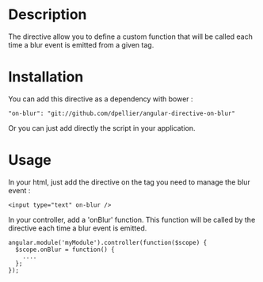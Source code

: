 Description
===========
The directive allow you to define a custom function that will be called each time a blur event is emitted from a given tag.

Installation
============
You can add this directive as a dependency with bower :
```
"on-blur": "git://github.com/dpellier/angular-directive-on-blur"
```

Or you can just add directly the script in your application.


Usage
=====

In your html, just add the directive on the tag you need to manage the blur event :
```
<input type="text" on-blur />
```

In your controller, add a 'onBlur' function.
This function will be called by the directive each time a blur event is emitted.
```
angular.module('myModule').controller(function($scope) {
  $scope.onBlur = function() {
    ....
  };
});
```
